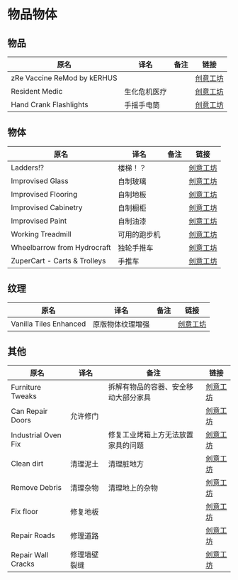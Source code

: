 # 物品物体

## 物品

| 原名                        | 译名         | 备注 | 链接                                                                          |
| --------------------------- | ------------ | ---- | ----------------------------------------------------------------------------- |
| zRe Vaccine ReMod by kERHUS |              |      | [创意工坊](https://steamcommunity.com/sharedfiles/filedetails/?id=2914364562) |
| Resident Medic              | 生化危机医疗 |      | [创意工坊](https://steamcommunity.com/sharedfiles/filedetails/?id=2866542033) |
| Hand Crank Flashlights      | 手摇手电筒   |      | [创意工坊](https://steamcommunity.com/sharedfiles/filedetails/?id=2897115343) |

## 物体

| 原名                         | 译名         | 备注 | 链接                                                                          |
| ---------------------------- | ------------ | ---- | ----------------------------------------------------------------------------- |
| Ladders!?                    | 楼梯！？     |      | [创意工坊](https://steamcommunity.com/sharedfiles/filedetails/?id=2737665235) |
| Improvised Glass             | 自制玻璃     |      | [创意工坊](https://steamcommunity.com/sharedfiles/filedetails/?id=2800412098) |
| Improvised Flooring          | 自制地板     |      | [创意工坊](https://steamcommunity.com/sharedfiles/filedetails/?id=2790428261) |
| Improvised Cabinetry         | 自制橱柜     |      | [创意工坊](https://steamcommunity.com/sharedfiles/filedetails/?id=2810378872) |
| Improvised Paint             | 自制油漆     |      | [创意工坊](https://steamcommunity.com/sharedfiles/filedetails/?id=2789503316) |
| Working Treadmill            | 可用的跑步机 |      | [创意工坊](https://steamcommunity.com/sharedfiles/filedetails/?id=2752895143) |
| Wheelbarrow from Hydrocraft  | 独轮手推车   |      | [创意工坊](https://steamcommunity.com/sharedfiles/filedetails/?id=2926995676) |
| ZuperCart - Carts & Trolleys | 手推车       |      | [创意工坊](https://steamcommunity.com/sharedfiles/filedetails/?id=2478768005) |

## 纹理

| 原名                   | 译名             | 备注 | 链接                                                                          |
| ---------------------- | ---------------- | ---- | ----------------------------------------------------------------------------- |
| Vanilla Tiles Enhanced | 原版物体纹理增强 |      | [创意工坊](https://steamcommunity.com/sharedfiles/filedetails/?id=2917322731) |

## 其他

| 原名                | 译名         | 备注                                 | 链接                                                                          |
| ------------------- | ------------ | ------------------------------------ | ----------------------------------------------------------------------------- |
| Furniture Tweaks    |              | 拆解有物品的容器、安全移动大部分家具 | [创意工坊](https://steamcommunity.com/sharedfiles/filedetails/?id=2932632173) |
| Can Repair Doors    | 允许修门     |                                      | [创意工坊](https://steamcommunity.com/sharedfiles/filedetails/?id=2905027525) |
| Industrial Oven Fix |              | 修复工业烤箱上方无法放置家具的问题   | [创意工坊](https://steamcommunity.com/sharedfiles/filedetails/?id=2926691844) |
| Clean dirt          | 清理泥土     | 清理脏地方                           | [创意工坊](https://steamcommunity.com/sharedfiles/filedetails/?id=2711057211) |
| Remove Debris       | 清理杂物     | 清理地上的杂物                       | [创意工坊](https://steamcommunity.com/sharedfiles/filedetails/?id=2927744729) |
| Fix floor           | 修复地板     |                                      | [创意工坊](https://steamcommunity.com/sharedfiles/filedetails/?id=2756490460) |
| Repair Roads        | 修理道路     |                                      | [创意工坊](https://steamcommunity.com/sharedfiles/filedetails/?id=2746843062) |
| Repair Wall Cracks  | 修理墙壁裂缝 |                                      | [创意工坊](https://steamcommunity.com/sharedfiles/filedetails/?id=2746736222) |
